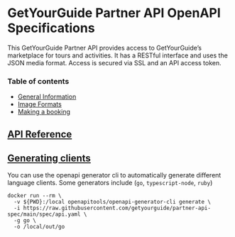 # GetYourGuide Partner API OpenAPI Specifications
This GetYourGuide Partner API provides access to GetYourGuide’s marketplace for tours and activities. 
It has a RESTful interface and uses the JSON media format. Access is secured via SSL and an API access token.
### Table of contents

* [General Information](https://github.com/getyourguide/partner-api-spec/wiki/General-Information)
* [Image Formats](https://github.com/getyourguide/partner-api-spec/wiki/Image-Formats)
* [Making a booking](https://github.com/getyourguide/partner-api-spec/wiki/Making-a-booking)

## [API Reference](https://code.getyourguide.com/partner-api-spec/)

## [Generating clients](https://openapi-generator.tech/docs/installation/)
You can use the openapi generator cli to automatically generate different language clients.
Some generators include (`go`, `typescript-node`, `ruby`)
```
docker run --rm \
  -v ${PWD}:/local openapitools/openapi-generator-cli generate \
  -i https://raw.githubusercontent.com/getyourguide/partner-api-spec/main/spec/api.yaml \
  -g go \
  -o /local/out/go
```